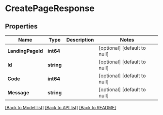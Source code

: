 # CreatePageResponse

## Properties
Name | Type | Description | Notes
------------ | ------------- | ------------- | -------------
**LandingPageId** | **int64** |  | [optional] [default to null]
**Id** | **string** |  | [optional] [default to null]
**Code** | **int64** |  | [optional] [default to null]
**Message** | **string** |  | [optional] [default to null]

[[Back to Model list]](../README.md#documentation-for-models) [[Back to API list]](../README.md#documentation-for-api-endpoints) [[Back to README]](../README.md)


